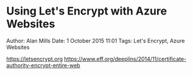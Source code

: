Using Let's Encrypt with Azure Websites
=======================================
Author: Alan Mills
Date: 1 October 2015 11:01
Tags: Let's Encrypt, Azure Websites

https://letsencrypt.org
https://www.eff.org/deeplins/2014/11/certificate-authority-encrypt-entire-web
